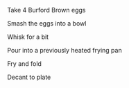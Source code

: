 
Take 4 Burford Brown eggs

Smash the eggs into a bowl

Whisk for a bit

Pour into a previously heated frying pan

Fry and fold

Decant to plate
